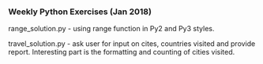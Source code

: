 ### Weekly Python Exercises (Jan 2018)

range_solution.py - using range function in Py2 and Py3 styles.

travel_solution.py - ask user for input on cites, countries visited and provide report. Interesting part is the formatting and counting of cities visited.
